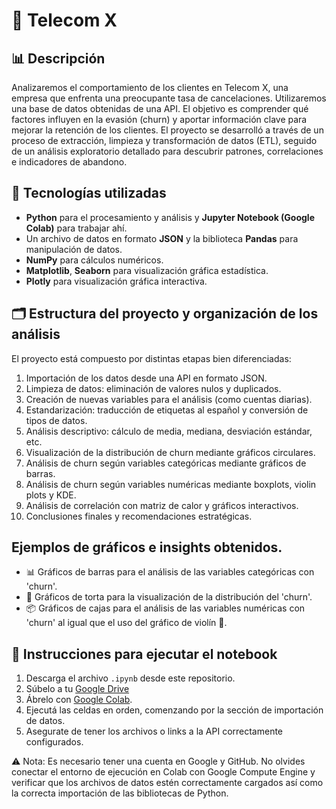 # 📡 Telecom X 

## 📊 Descripción

Analizaremos el comportamiento de los clientes en Telecom X, una empresa que enfrenta una preocupante tasa de cancelaciones. Utilizaremos una base de datos obtenidas de una API. El objetivo es comprender qué factores influyen en la evasión (churn) y aportar información clave para mejorar la retención de los clientes. El proyecto se desarrolló a través de un proceso de extracción, limpieza y transformación de datos (ETL), seguido de un análisis exploratorio detallado para descubrir patrones, correlaciones e indicadores de abandono.

## 🧰 Tecnologías utilizadas

- **Python** para el procesamiento y análisis y **Jupyter Notebook (Google Colab)** para trabajar ahí.
- Un archivo de datos en formato **JSON** y la biblioteca **Pandas** para manipulación de datos.
- **NumPy** para cálculos numéricos.
- **Matplotlib**, **Seaborn** para visualización gráfica estadística.
- **Plotly** para visualización gráfica interactiva.

## 🗂️ Estructura del proyecto y organización de los análisis
El proyecto está compuesto por distintas etapas bien diferenciadas:

1. Importación de los datos desde una API en formato JSON.
2. Limpieza de datos: eliminación de valores nulos y duplicados.
3. Creación de nuevas variables para el análisis (como cuentas diarias).
4. Estandarización: traducción de etiquetas al español y conversión de tipos de datos.
5. Análisis descriptivo: cálculo de media, mediana, desviación estándar, etc.
6. Visualización de la distribución de churn mediante gráficos circulares.
7. Análisis de churn según variables categóricas mediante gráficos de barras.
8. Análisis de churn según variables numéricas mediante boxplots, violin plots y KDE.
9. Análisis de correlación con matriz de calor y gráficos interactivos.
10. Conclusiones finales y recomendaciones estratégicas.

## Ejemplos de gráficos e insights obtenidos.
- 📊 Gráficos de barras para el análisis de las variables categóricas con 'churn'.
- 🥧 Gráficos de torta para la visualización de la distribución del 'churn'.
- 📦 Gráficos de cajas para el análisis de las variables numéricas con 'churn' al igual que el uso del gráfico de violín 🎻.

## 🚀 Instrucciones para ejecutar el notebook
1. Descarga el archivo `.ipynb` desde este repositorio.
2. Súbelo a tu [Google Drive](https://drive.google.com/)
3. Ábrelo con [Google Colab](https://colab.research.google.com/).
4. Ejecutá las celdas en orden, comenzando por la sección de importación de datos.
5. Asegurate de tener los archivos o links a la API correctamente configurados.

⚠️ Nota: Es necesario tener una cuenta en Google y GitHub. No olvides conectar el entorno de ejecución en Colab con Google Compute Engine y verificar que los archivos de datos estén correctamente cargados así como la correcta importación de las bibliotecas de Python.
